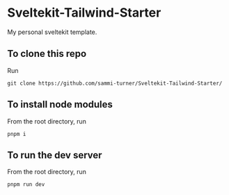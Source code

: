 # Sveltekit-Tailwind-Starter

My personal sveltekit template.

## To clone this repo

Run

```
git clone https://github.com/sammi-turner/Sveltekit-Tailwind-Starter/
```

## To install node modules

From the root directory, run

```
pnpm i
```


## To run the dev server

From the root directory, run

```
pnpm run dev
```
